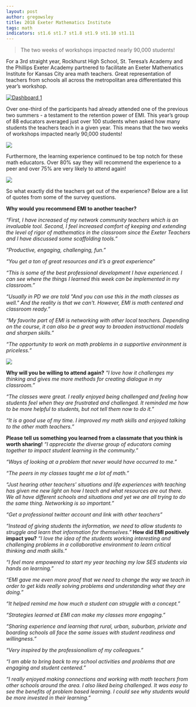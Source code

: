 ```yaml
---
layout: post
author: gregowsley
title: 2018 Exeter Mathematics Institute 
tags: math
indicators: st1.6 st1.7 st1.8 st1.9 st1.10 st1.11
---
```

<blockquote> The two weeks of workshops impacted nearly 90,000 students! </blockquote>

For a 3rd straight year, Rockhurst High School, St. Teresa’s Academy and the Phillips Exeter Academy partnered to facilitate an Exeter Mathematics Institute for Kansas City area math teachers. Great representation of teachers from schools all across the metropolitan area differentiated this year’s workshop.

<div class='tableauPlaceholder' id='viz1538453106334' style='position: relative'><noscript><a href='#'><img alt='Dashboard 1 ' src='https:&#47;&#47;public.tableau.com&#47;static&#47;images&#47;Ex&#47;ExeterMathematicsInstitute-Summer2018KansasCity&#47;Dashboard1&#47;1_rss.png' style='border: none' /></a></noscript><object class='tableauViz'  style='display:none;'><param name='host_url' value='https%3A%2F%2Fpublic.tableau.com%2F' /> <param name='embed_code_version' value='3' /> <param name='site_root' value='' /><param name='name' value='ExeterMathematicsInstitute-Summer2018KansasCity&#47;Dashboard1' /><param name='tabs' value='no' /><param name='toolbar' value='yes' /><param name='static_image' value='https:&#47;&#47;public.tableau.com&#47;static&#47;images&#47;Ex&#47;ExeterMathematicsInstitute-Summer2018KansasCity&#47;Dashboard1&#47;1.png' /> <param name='animate_transition' value='yes' /><param name='display_static_image' value='yes' /><param name='display_spinner' value='yes' /><param name='display_overlay' value='yes' /><param name='display_count' value='yes' /></object></div>                <script type='text/javascript'>                    var divElement = document.getElementById('viz1538453106334');                    var vizElement = divElement.getElementsByTagName('object')[0];                    vizElement.style.width='100%';vizElement.style.height=(divElement.offsetWidth*0.75)+'px';                    var scriptElement = document.createElement('script');                    scriptElement.src = 'https://public.tableau.com/javascripts/api/viz_v1.js';                    vizElement.parentNode.insertBefore(scriptElement, vizElement);                </script>

Over one-third of the participants had already attended one of the previous two summers - a testament to the retention power of EMI. This year’s group of 88 educators averaged just over 100 students when asked how many students the teachers teach in a given year. This means that the two weeks of workshops impacted nearly 90,000 students! 

<div class="flex-wrapper">
  <div class="x1"><img src="{{ site.baseurl }}/img/EMI2018(3).JPG"></div>
</div>

Furthermore, the learning experience continued to be top notch for these math educators. Over 80% say they will recommend the experience to a peer and over 75% are very likely to attend again!

<div class="flex-wrapper">
  <div class="x1"><img src="{{ site.baseurl }}/img/EMI2018(2).JPG"></div>
</div>

So what exactly did the teachers get out of the experience? Below are a list of quotes from some of the survey questions.

<b>Why would you recommend EMI to another teacher?</b>

<i>
“First, I have increased of my network community teachers which is an invaluable tool. Second, I feel increased comfort of keeping and extending the level of rigor of mathematics in the classroom since the Exeter Teachers and I have discussed some scaffolding tools.”

“Productive, engaging, challenging, fun.”

“You get a ton of great resources and it’s a great experience”

“This is some of the best professional development I have experienced. I can see where the things I learned this week can be implemented in my classroom.”

“Usually in PD we are told "And you can use this in the math classes as well." And the reality is that we can't. However, EMI is math centered and classroom ready.”

“My favorite part of EMI is networking with other local teachers. Depending on the course, it can also be a great way to broaden instructional models and sharpen skills.”

“The opportunity to work on math problems in a supportive environment is priceless.”
</i>

<div class="flex-wrapper">
  <div class="x1"><img src="{{ site.baseurl }}/img/EMI2018(1).JPG"></div>
</div>

<b>Why will you be willing to attend again?</b>
<i>
“I love how it challenges my thinking and gives me more methods for creating dialogue in my classroom.”

“The classes were great. I really enjoyed being challenged and feeling how students feel when they are frustrated and challenged. It reminded me how to be more helpful to students, but not tell them now to do it.”

“It is a good use of my time. I improved my math skills and enjoyed talking to the other math teachers.”

</i>
<b>Please tell us something you learned from a classmate that you think is worth sharing!</b>
<i>
“I appreciate the diverse group of educators coming together to impact student learning in the community.”

“Ways of looking at a problem that never would have occurred to me.”

“The peers in my classes taught me a lot of math.”

“Just hearing other teachers' situations and life experiences with teaching has given me new light on how I teach and what resources are out there. We all have different schools and situations and yet we are all trying to do the same thing. Networking is so important.”

“Get a professional twitter account and link with other teachers”

“Instead of giving students the information, we need to allow students to struggle and learn that information for themselves.”
</i>
<b>How did EMI positively impact you?</b>
<i>
“I love the idea of the students working interesting and challenging problems in a collaborative environment to learn critical thinking and math skills.”

“I feel more empowered to start my year teaching my low SES students via hands on learning.”

“EMI gave me even more proof that we need to change the way we teach in order to get kids really solving problems and understanding what they are doing.”

“It helped remind me how much a student can struggle with a concept.”

“Strategies learned at EMI can make my classes more engaging.”

“Sharing experience and learning that rural, urban, suburban, priviate and boarding schools all face the same issues with student readiness and willingness.”

“Very inspired by the professionalism of my colleagues.”

“I am able to bring back to my school activities and problems that are engaging and student centered.”

“I really enjoyed making connections and working with math teachers from other schools around the area. I also liked being challenged. It was easy to see the benefits of problem based learning. I could see why students would be more invested in their learning.”
</i>

